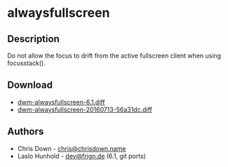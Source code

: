 alwaysfullscreen
================

Description
-----------

Do not allow the focus to drift from the active fullscreen client when
using focusstack().

Download
--------

* [dwm-alwaysfullscreen-6.1.diff](dwm-alwaysfullscreen-6.1.diff)
* [dwm-alwaysfullscreen-20160713-56a31dc.diff](dwm-alwaysfullscreen-20160713-56a31dc.diff)

Authors
-------

* Chris Down - chris@chrisdown.name
* Laslo Hunhold - dev@frign.de (6.1, git ports)

